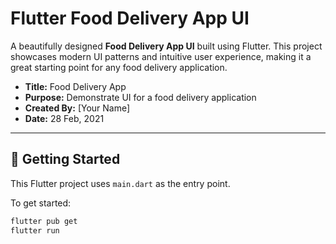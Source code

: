 # Flutter Food Delivery App UI

A beautifully designed **Food Delivery App UI** built using Flutter. This project showcases modern UI patterns and intuitive user experience, making it a great starting point for any food delivery application.

- **Title:** Food Delivery App  
- **Purpose:** Demonstrate UI for a food delivery application  
- **Created By:** [Your Name]  
- **Date:** 28 Feb, 2021  

---

## 🚀 Getting Started

This Flutter project uses `main.dart` as the entry point.

To get started:

```bash
flutter pub get
flutter run
